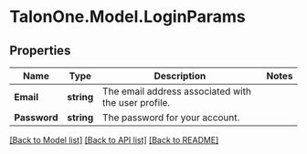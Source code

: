 # TalonOne.Model.LoginParams
## Properties

Name | Type | Description | Notes
------------ | ------------- | ------------- | -------------
**Email** | **string** | The email address associated with the user profile. | 
**Password** | **string** | The password for your account. | 

[[Back to Model list]](../README.md#documentation-for-models) [[Back to API list]](../README.md#documentation-for-api-endpoints) [[Back to README]](../README.md)

